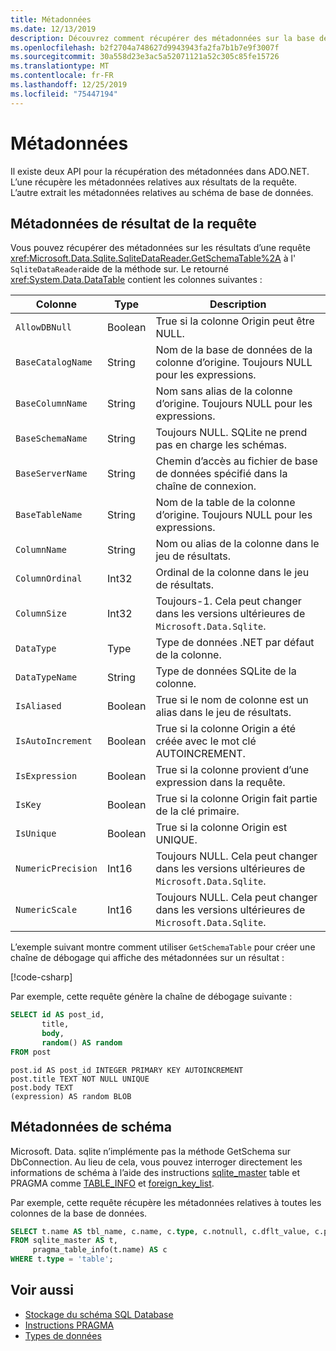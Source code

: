 ```yaml
---
title: Métadonnées
ms.date: 12/13/2019
description: Découvrez comment récupérer des métadonnées sur la base de données.
ms.openlocfilehash: b2f2704a748627d9943943fa2fa7b1b7e9f3007f
ms.sourcegitcommit: 30a558d23e3ac5a52071121a52c305c85fe15726
ms.translationtype: MT
ms.contentlocale: fr-FR
ms.lasthandoff: 12/25/2019
ms.locfileid: "75447194"
---
```

# <a name="metadata"></a>Métadonnées

Il existe deux API pour la récupération des métadonnées dans ADO.NET. L’une récupère les métadonnées relatives aux résultats de la requête. L’autre extrait les métadonnées relatives au schéma de base de données.

## <a name="query-result-metadata"></a>Métadonnées de résultat de la requête

Vous pouvez récupérer des métadonnées sur les résultats d’une requête <xref:Microsoft.Data.Sqlite.SqliteDataReader.GetSchemaTable%2A> à l' `SqliteDataReader`aide de la méthode sur. Le retourné <xref:System.Data.DataTable> contient les colonnes suivantes :

| Colonne             | Type    | Description                                                               |
| ------------------ | ------- | ------------------------------------------------------------------------- |
| `AllowDBNull`      | Boolean | True si la colonne Origin peut être NULL.                                    |
| `BaseCatalogName`  | String  | Nom de la base de données de la colonne d’origine. Toujours NULL pour les expressions.    |
| `BaseColumnName`   | String  | Nom sans alias de la colonne d’origine. Toujours NULL pour les expressions.    |
| `BaseSchemaName`   | String  | Toujours NULL. SQLite ne prend pas en charge les schémas.                              |
| `BaseServerName`   | String  | Chemin d’accès au fichier de base de données spécifié dans la chaîne de connexion.         |
| `BaseTableName`    | String  | Nom de la table de la colonne d’origine. Toujours NULL pour les expressions.       |
| `ColumnName`       | String  | Nom ou alias de la colonne dans le jeu de résultats.                        |
| `ColumnOrdinal`    | Int32   | Ordinal de la colonne dans le jeu de résultats.                              |
| `ColumnSize`       | Int32   | Toujours-1. Cela peut changer dans les versions ultérieures de `Microsoft.Data.Sqlite`.   |
| `DataType`         | Type    | Type de données .NET par défaut de la colonne.                                 |
| `DataTypeName`     | String  | Type de données SQLite de la colonne.                                       |
| `IsAliased`        | Boolean | True si le nom de colonne est un alias dans le jeu de résultats.                     |
| `IsAutoIncrement`  | Boolean | True si la colonne Origin a été créée avec le mot clé AUTOINCREMENT.     |
| `IsExpression`     | Boolean | True si la colonne provient d’une expression dans la requête.            |
| `IsKey`            | Boolean | True si la colonne Origin fait partie de la clé primaire.                     |
| `IsUnique`         | Boolean | True si la colonne Origin est UNIQUE.                                      |
| `NumericPrecision` | Int16   | Toujours NULL. Cela peut changer dans les versions ultérieures de `Microsoft.Data.Sqlite`. |
| `NumericScale`     | Int16   | Toujours NULL. Cela peut changer dans les versions ultérieures de `Microsoft.Data.Sqlite`. |

L’exemple suivant montre comment utiliser `GetSchemaTable` pour créer une chaîne de débogage qui affiche des métadonnées sur un résultat :

[!code-csharp[](../../../../samples/snippets/standard/data/sqlite/ResultMetadataSample/Program.cs?name=snippet_ResultMetadata)]

Par exemple, cette requête génère la chaîne de débogage suivante :

```sql
SELECT id AS post_id,
       title,
       body,
       random() AS random
FROM post
```

```output
post.id AS post_id INTEGER PRIMARY KEY AUTOINCREMENT
post.title TEXT NOT NULL UNIQUE
post.body TEXT
(expression) AS random BLOB
```

## <a name="schema-metadata"></a>Métadonnées de schéma

Microsoft. Data. sqlite n’implémente pas la méthode GetSchema sur DbConnection. Au lieu de cela, vous pouvez interroger directement les informations de schéma à l’aide des instructions [sqlite_master](https://www.sqlite.org/fileformat.html#storage_of_the_sql_database_schema) table et PRAGMA comme [TABLE_INFO](https://www.sqlite.org/pragma.html#pragma_table_info) et [foreign_key_list](https://www.sqlite.org/pragma.html#pragma_foreign_key_list).

Par exemple, cette requête récupère les métadonnées relatives à toutes les colonnes de la base de données.

```sql
SELECT t.name AS tbl_name, c.name, c.type, c.notnull, c.dflt_value, c.pk
FROM sqlite_master AS t,
     pragma_table_info(t.name) AS c
WHERE t.type = 'table';
```

## <a name="see-also"></a>Voir aussi

* [Stockage du schéma SQL Database](https://www.sqlite.org/fileformat.html#storage_of_the_sql_database_schema)
* [Instructions PRAGMA](https://www.sqlite.org/pragma.html)
* [Types de données](types.md)
